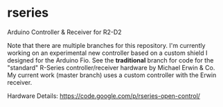 rseries
=======

Arduino Controller &amp; Receiver for R2-D2

Note that there are multiple branches for this repository. I'm currently working on an experimental new controller based on a custom shield I designed for the Arduino Fio. See the **traditional** branch for code for the "standard" R-Series controller/receiver hardware by Michael Erwin & Co. My current work (master branch) uses a custom controller with the Erwin receiver.

Hardware Details: https://code.google.com/p/rseries-open-control/
